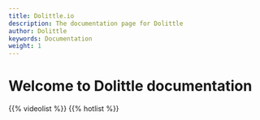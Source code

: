 ```yaml
---
title: Dolittle.io
description: The documentation page for Dolittle
author: Dolittle
keywords: Documentation
weight: 1
---
```


# Welcome to Dolittle documentation

{{% videolist %}}
{{% hotlist %}}
